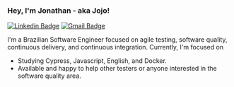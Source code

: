 ### Hey, I'm Jonathan - aka Jojo!

[![Linkedin Badge](https://img.shields.io/badge/-LinkedIn-blue?style=flat-square&logo=Linkedin&logoColor=white&link=https://br.linkedin.com/in/souzajonathan)](https://br.linkedin.com/in/souzajonathan)
[![Gmail Badge](https://img.shields.io/badge/-Gmail-c14438?style=flat-square&logo=Gmail&logoColor=white)](mailto:oliveira+github@free.com)

I'm a Brazilian Software Engineer focused on agile testing, software quality, continuous delivery, and continuous integration.
Currently, I'm focused on
- Studying Cypress, Javascript, English, and Docker.
- Available and happy to help other testers or anyone interested in the software quality area.
